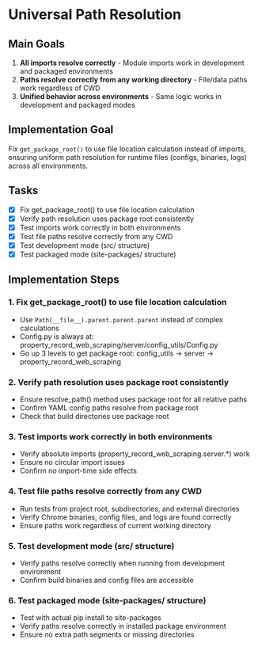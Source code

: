 # Universal Path Resolution

## Main Goals
1. **All imports resolve correctly** - Module imports work in development and packaged environments
2. **Paths resolve correctly from any working directory** - File/data paths work regardless of CWD
3. **Unified behavior across environments** - Same logic works in development and packaged modes

## Implementation Goal
Fix `get_package_root()` to use file location calculation instead of imports, ensuring uniform path resolution for runtime files (configs, binaries, logs) across all environments.

## Tasks

- [x] Fix get_package_root() to use file location calculation
- [x] Verify path resolution uses package root consistently  
- [x] Test imports work correctly in both environments
- [x] Test file paths resolve correctly from any CWD
- [x] Test development mode (src/ structure)
- [x] Test packaged mode (site-packages/ structure)

## Implementation Steps

### 1. Fix get_package_root() to use file location calculation
- Use `Path(__file__).parent.parent.parent` instead of complex calculations
- Config.py is always at: property_record_web_scraping/server/config_utils/Config.py
- Go up 3 levels to get package root: config_utils -> server -> property_record_web_scraping

### 2. Verify path resolution uses package root consistently
- Ensure resolve_path() method uses package root for all relative paths
- Confirm YAML config paths resolve from package root
- Check that build directories use package root

### 3. Test imports work correctly in both environments
- Verify absolute imports (property_record_web_scraping.server.*) work
- Ensure no circular import issues
- Confirm no import-time side effects

### 4. Test file paths resolve correctly from any CWD
- Run tests from project root, subdirectories, and external directories
- Verify Chrome binaries, config files, and logs are found correctly
- Ensure paths work regardless of current working directory

### 5. Test development mode (src/ structure)
- Verify paths resolve correctly when running from development environment
- Confirm build binaries and config files are accessible

### 6. Test packaged mode (site-packages/ structure)
- Test with actual pip install to site-packages
- Verify paths resolve correctly in installed package environment
- Ensure no extra path segments or missing directories